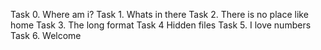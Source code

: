 Task 0. Where am i?
Task 1. Whats in there
Task 2. There is no place like home
Task 3. The long format
Task 4 Hidden files
Task 5. I love numbers
Task 6. Welcome
